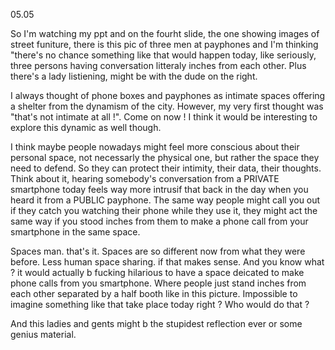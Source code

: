05.05

So I'm watching my ppt and on the fourht slide, the one showing images of street funiture, there is this pic of three men at payphones and I'm thinking "there's no chance something like that would happen today, like seriously, three persons having conversation litteraly inches from each other. Plus there's a lady listiening, might be with the dude on the right.

I always thought of phone boxes and payphones as intimate spaces offering a shelter from the dynamism of the city. However, my very first thought was "that's not intimate at all !". Come on now ! I think it would be interesting to explore this dynamic as well though.

I think maybe people nowadays might feel more conscious about their personal space, not necessarly the physical one, but rather the space they need to defend. So they can protect their intimity, their data, their thoughts. Think about it, hearing somebody's conversation from a PRIVATE smartphone today feels way more intrusif that back in the day when you heard it from a PUBLIC payphone. The same way people might call you out if they catch you watching their phone while they use it, they might act the same way if you stood inches from them to make a phone call from your smartphone in the same space.

Spaces man. that's it. Spaces are so different now from what they were before. Less human space sharing. if that makes sense. And you know what ? it would actually b fucking hilarious to have a space deicated to make phone calls from you smartphone. Where people just stand inches from each other separated by a half booth like in this picture. Impossible to imagine something like that take place today right ? Who would do that ?

And this ladies and gents might b the stupidest reflection ever or some genius material.
